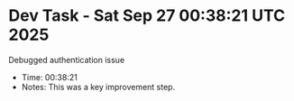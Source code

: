 # Dev Task - Sat Sep 27 00:38:21 UTC 2025
Debugged authentication issue
- Time: 00:38:21
- Notes: This was a key improvement step.

